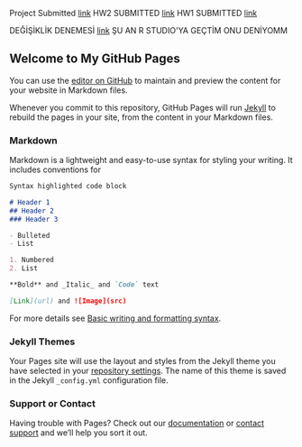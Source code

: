 Project Submitted
[link](https://bu-ie-360.github.io/spring22-halittasdemir/project-360-halit-bora)
HW2 SUBMITTED
[link](https://bu-ie-360.github.io/spring22-halittasdemir/360-hw-2.html)
HW1 SUBMITTED
[link](https://bu-ie-360.github.io/spring22-halittasdemir/360HW1-.html)

DEĞİŞİKLİK DENEMESİ
[link](https://moodle.boun.edu.tr/login/)
ŞU AN R STUDIO'YA GEÇTİM ONU DENİYOMM
## Welcome to My GitHub Pages

You can use the [editor on GitHub](https://github.com/BU-IE-360/spring22-halittasdemir/edit/gh-pages/index.md) to maintain and preview the content for your website in Markdown files.

Whenever you commit to this repository, GitHub Pages will run [Jekyll](https://jekyllrb.com/) to rebuild the pages in your site, from the content in your Markdown files.

### Markdown

Markdown is a lightweight and easy-to-use syntax for styling your writing. It includes conventions for

```markdown
Syntax highlighted code block

# Header 1
## Header 2
### Header 3

- Bulleted
- List

1. Numbered
2. List

**Bold** and _Italic_ and `Code` text

[Link](url) and ![Image](src)
```

For more details see [Basic writing and formatting syntax](https://docs.github.com/en/github/writing-on-github/getting-started-with-writing-and-formatting-on-github/basic-writing-and-formatting-syntax).

### Jekyll Themes

Your Pages site will use the layout and styles from the Jekyll theme you have selected in your [repository settings](https://github.com/BU-IE-360/spring22-halittasdemir/settings/pages). The name of this theme is saved in the Jekyll `_config.yml` configuration file.

### Support or Contact

Having trouble with Pages? Check out our [documentation](https://docs.github.com/categories/github-pages-basics/) or [contact support](https://support.github.com/contact) and we’ll help you sort it out.

